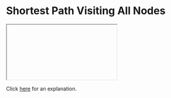 # Shortest Path Visiting All Nodes 

<iframe></iframe>

Click [here](Explanation.md) for an explanation.

